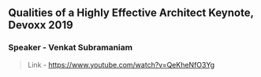 ## Qualities of a Highly Effective Architect Keynote, Devoxx 2019
### Speaker - Venkat Subramaniam

>Link - https://www.youtube.com/watch?v=QeKheNfO3Yg

